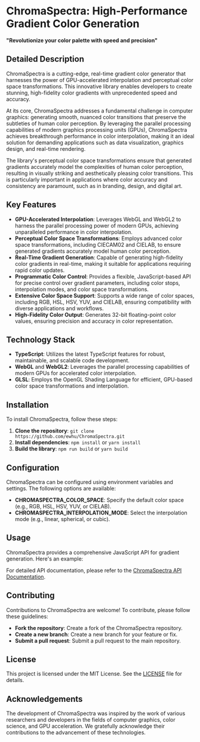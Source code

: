 **ChromaSpectra: High-Performance Gradient Color Generation**
=============================================================

**"Revolutionize your color palette with speed and precision"**

**Detailed Description**
------------------------

ChromaSpectra is a cutting-edge, real-time gradient color generator that harnesses the power of GPU-accelerated interpolation and perceptual color space transformations. This innovative library enables developers to create stunning, high-fidelity color gradients with unprecedented speed and accuracy.

At its core, ChromaSpectra addresses a fundamental challenge in computer graphics: generating smooth, nuanced color transitions that preserve the subtleties of human color perception. By leveraging the parallel processing capabilities of modern graphics processing units (GPUs), ChromaSpectra achieves breakthrough performance in color interpolation, making it an ideal solution for demanding applications such as data visualization, graphics design, and real-time rendering.

The library's perceptual color space transformations ensure that generated gradients accurately model the complexities of human color perception, resulting in visually striking and aesthetically pleasing color transitions. This is particularly important in applications where color accuracy and consistency are paramount, such as in branding, design, and digital art.

**Key Features**
--------------

* **GPU-Accelerated Interpolation**: Leverages WebGL and WebGL2 to harness the parallel processing power of modern GPUs, achieving unparalleled performance in color interpolation.
* **Perceptual Color Space Transformations**: Employs advanced color space transformations, including CIECAM02 and CIELAB, to ensure generated gradients accurately model human color perception.
* **Real-Time Gradient Generation**: Capable of generating high-fidelity color gradients in real-time, making it suitable for applications requiring rapid color updates.
* **Programmatic Color Control**: Provides a flexible, JavaScript-based API for precise control over gradient parameters, including color stops, interpolation modes, and color space transformations.
* **Extensive Color Space Support**: Supports a wide range of color spaces, including RGB, HSL, HSV, YUV, and CIELAB, ensuring compatibility with diverse applications and workflows.
* **High-Fidelity Color Output**: Generates 32-bit floating-point color values, ensuring precision and accuracy in color representation.

**Technology Stack**
---------------------

* **TypeScript**: Utilizes the latest TypeScript features for robust, maintainable, and scalable code development.
* **WebGL** and **WebGL2**: Leverages the parallel processing capabilities of modern GPUs for accelerated color interpolation.
* **GLSL**: Employs the OpenGL Shading Language for efficient, GPU-based color space transformations and interpolation.

**Installation**
-------------

To install ChromaSpectra, follow these steps:

1. **Clone the repository**: `git clone https://github.com/ewhu/ChromaSpectra.git`
2. **Install dependencies**: `npm install` or `yarn install`
3. **Build the library**: `npm run build` or `yarn build`

**Configuration**
---------------

ChromaSpectra can be configured using environment variables and settings. The following options are available:

* **CHROMASPECTRA_COLOR_SPACE**: Specify the default color space (e.g., RGB, HSL, HSV, YUV, or CIELAB).
* **CHROMASPECTRA_INTERPOLATION_MODE**: Select the interpolation mode (e.g., linear, spherical, or cubic).

**Usage**
---------

ChromaSpectra provides a comprehensive JavaScript API for gradient generation. Here's an example:

For detailed API documentation, please refer to the [ChromaSpectra API Documentation](https://github.com/ewhu/ChromaSpectra/blob/main/docs/API.md).

**Contributing**
--------------

Contributions to ChromaSpectra are welcome! To contribute, please follow these guidelines:

* **Fork the repository**: Create a fork of the ChromaSpectra repository.
* **Create a new branch**: Create a new branch for your feature or fix.
* **Submit a pull request**: Submit a pull request to the main repository.

**License**
---------

This project is licensed under the MIT License. See the [LICENSE](https://github.com/ewhu/ChromaSpectra/blob/main/LICENSE) file for details.

**Acknowledgements**
----------------

The development of ChromaSpectra was inspired by the work of various researchers and developers in the fields of computer graphics, color science, and GPU acceleration. We gratefully acknowledge their contributions to the advancement of these technologies.